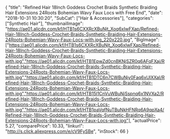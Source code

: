 {
	"title": "Refined Hair 18Inch Goddess Crochet Braids Synthetic Braiding Hair Extensions  24Roots Bohemian  Wavy Faux Locs with Free End",
	"date": "2018-10-31 10:30:20",
	"SubCat": ["Hair & Accessories"],
	"categories": ["Synthetic Hair"],
	"thumbnailImage": "https://ae01.alicdn.com/kf/HTB1s6CXXRcXBuNjt_Xoq6xIwFXap/Refined-Hair-18Inch-Goddess-Crochet-Braids-Synthetic-Braiding-Hair-Extensions-24Roots-Bohemian-Wavy-Faux-Locs-with.jpg_220x220.jpg",
	"BigImage": ["https://ae01.alicdn.com/kf/HTB1s6CXXRcXBuNjt_Xoq6xIwFXap/Refined-Hair-18Inch-Goddess-Crochet-Braids-Synthetic-Braiding-Hair-Extensions-24Roots-Bohemian-Wavy-Faux-Locs-with.jpg","https://ae01.alicdn.com/kf/HTB1EpwZd0cnBKNjSZR0q6AFqFXaj/Refined-Hair-18Inch-Goddess-Crochet-Braids-Synthetic-Braiding-Hair-Extensions-24Roots-Bohemian-Wavy-Faux-Locs-with.jpg","https://ae01.alicdn.com/kf/HTB1DTC6n7CWBuNjy0Faq6xUlXXaI/Refined-Hair-18Inch-Goddess-Crochet-Braids-Synthetic-Braiding-Hair-Extensions-24Roots-Bohemian-Wavy-Faux-Locs-with.jpg","https://ae01.alicdn.com/kf/HTB15l1CnVuWBuNjSspnq6x1NVXa2/Refined-Hair-18Inch-Goddess-Crochet-Braids-Synthetic-Braiding-Hair-Extensions-24Roots-Bohemian-Wavy-Faux-Locs-with.jpg","https://ae01.alicdn.com/kf/HTB1paVqfNuTBuNkHFNRq6A9qpXa4/Refined-Hair-18Inch-Goddess-Crochet-Braids-Synthetic-Braiding-Hair-Extensions-24Roots-Bohemian-Wavy-Faux-Locs-with.jpg"],
	"actualPrice": 5.27,
	"comparePrice": 10.33,
	"linkurl": "http://s.click.aliexpress.com/e/cV9FySBe",
	"inStock": 66
}

